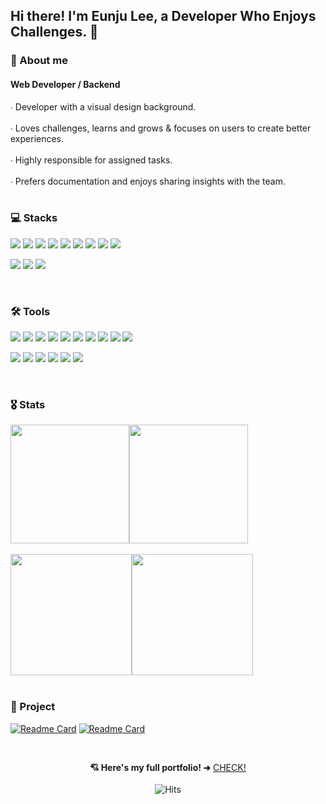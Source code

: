 ## Hi there! I'm Eunju Lee, a Developer Who Enjoys Challenges. 👾

### 👀 About me
#### Web Developer / Backend
<div>
  ∙ Developer with a visual design background. <br><br>
  ∙ Loves challenges, learns and grows & focuses on users to create better experiences. <br><br>
  ∙ Highly responsible for assigned tasks. <br><br>
  ∙ Prefers documentation and enjoys sharing insights with the team.
</div>

<br>

### 💻 Stacks  
<p>
  <img src="https://img.shields.io/badge/-Java-344CB7?style=flat-plastic&logo=Java&logoColor=white"/>
  <img src="https://img.shields.io/badge/-SpringBoot-6DB33F?style=flat-plastic&logo=SpringBoot&logoColor=white"/>
  <img src="https://img.shields.io/badge/-Spring%20Security-6DB33F?style=flat-plastic&logo=Spring%20Security&logoColor=white"/>
  <img src="https://img.shields.io/badge/-Spring%20Data%20JPA-6DB33F?style=flat-plastic&logo=Spring&logoColor=white"/>
  <img src="https://img.shields.io/badge/-JavaScript-F7DF1E?style=flat-plastic&logo=JavaScript&logoColor=black"/>
  <img src="https://img.shields.io/badge/-React-61DAFB?style=flat-plastic&logo=React&logoColor=black"/>
  <img src="https://img.shields.io/badge/-MySQL-4479A1?style=flat-plastic&logo=MySQL&logoColor=white"/>
  <img src="https://img.shields.io/badge/-AWS-232F3E?style=flat-plastic&logo=Amazon-Web-Services&logoColor=white"/>

  <img src="https://img.shields.io/badge/-Docker-2496ED?style=flat-plastic&logo=Docker&logoColor=white"/>
</p>
<p>
  <img src="https://img.shields.io/badge/-Material%20UI-007FFF?style=flat-plastic&logo=mui&logoColor=white"/>
  <img src="https://img.shields.io/badge/-Tailwind%20Css-06B6D4?style=flat-plastic&logo=tailwindcss&logoColor=white"/>
  <img src="https://img.shields.io/badge/-Bootstrap-7952B3?style=flat-plastic&logo=bootstrap&logoColor=white"/>
</p>

<br>

### 🛠 Tools
<p>
  <img src="https://img.shields.io/badge/-VS%20Code-007ACC?style=flat-plastic&logo=Visual-Studio&logoColor=white"/>
  <img src="https://img.shields.io/badge/-IntelliJ-000000?style=flat-plastic&logo=IntelliJ-IDEA&logoColor=white"/>
  <img src="https://img.shields.io/badge/-DataGrip-000000?style=flat-plastic&logo=DataGrip&logoColor=white"/>
  <img src="https://img.shields.io/badge/-GitHub-181717?style=flat-plastic&logo=GitHub&logoColor=white"/>
  <img src="https://img.shields.io/badge/-GitLab-FCA121?style=flat-plastic&logo=GitLab&logoColor=white"/>
  <img src="https://img.shields.io/badge/-MySQL%20Workbench-4479A1?style=flat-plastic&logo=MySQL&logoColor=white"/>
  <img src="https://img.shields.io/badge/-Postman-FF6C37?style=flat-plastic&logo=Postman&logoColor=white"/>
  <img src="https://img.shields.io/badge/-Figma-F24E1E?style=flat-plastic&logo=figma&logoColor=white"/>
  <img src="https://img.shields.io/badge/-Vim-019733?style=flat-plastic&logo=Vim&logoColor=white"/>
  <img src="https://img.shields.io/badge/-Notion-000000?style=flat-plastic&logo=notion&logoColor=white"/>
</p>
<p>
  <img src="https://img.shields.io/badge/-Adobe%20XD-FF61F6?style=flat-plastic&logo=Adobe%20XD&logoColor=white"/>
  <img src="https://img.shields.io/badge/-Photoshop-31A8FF?style=flat-plastic&logo=Adobe%20Photoshop&logoColor=white"/>
  <img src="https://img.shields.io/badge/-Illustrator-FF9A00?style=flat-plastic&logo=Adobe%20Illustrator&logoColor=white"/>
  <img src="https://img.shields.io/badge/-Premiere%20Pro-9999FF?style=flat-plastic&logo=Adobe%20Premiere%20Pro&logoColor=white"/>
  <img src="https://img.shields.io/badge/-InDesign-FF3366?style=flat-plastic&logo=Adobe%20InDesign&logoColor=white"/>
  <img src="https://img.shields.io/badge/-swagger-85EA2D?style=flat-plastic&logo=Swagger&logoColor=white"/>
</p>

<br>

### 🎖️ Stats
<div style="display: flex; align-items: center;">
  <a href="https://github.com/silverzoo">
    <img style="height: 190px;" src="https://github-readme-stats.vercel.app/api?username=silverzoo&count_private=true&show_icons=true&theme=chartreuse-dark" />
  </a>
  
  <a href="https://github.com/silverzoo">
    <img style="height: 190px;" src="https://github-readme-stats.vercel.app/api/top-langs/?username=silverzoo&layout=compact&theme=chartreuse-dark&hide_border=false" />
  </a>
</div>

<br>

<div style="display: flex; align-items: center;">
  <a href="https://solved.ac/silverzoo030">
    <img style="height: 194px;" src="http://mazassumnida.wtf/api/v2/generate_badge?boj=silverzoo030" />
  </a>
  
  <a href="https://solved.ac/silverzoo030">
    <img style="height: 194px;" src="http://mazandi.herokuapp.com/api?handle=silverzoo030&theme=warm" />
  </a>
</div>

<br>

### 📌 Project
[![Readme Card](https://github-readme-stats.vercel.app/api/pin/?username=silverzoo&repo=pyeonjip&theme=buefy)](https://github.com/silverzoo/pyeonjip)
[![Readme Card](https://github-readme-stats.vercel.app/api/pin/?username=silverzoo&repo=CampingOn&theme=vue)](https://github.com/silverzoo/CampingOn)

<br>

<p align="center">
  <strong>💘 Here's my full portfolio! ➜</strong>
  <a href="https://drive.google.com/file/d/1B2jszBZ_ZlJglZfnRN9fvS6M1hzlcLp_/view?usp=drive_link">CHECK!</a>
  <br><br>
  <img src="https://hits.seeyoufarm.com/api/count/incr/badge.svg?url=https%3A%2F%2Fgithub.com%2Fsilverzoo&count_bg=%2341E7FF&title_bg=%23FF00A1&icon=apachespark.svg&icon_color=%2341E7FF&title=Visits&edge_flat=false" alt="Hits"/>
</p>
